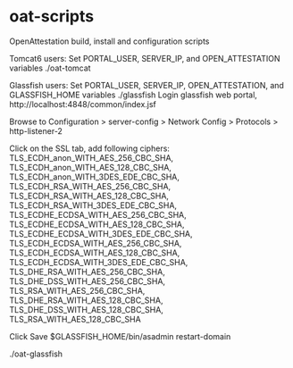 oat-scripts
===========

OpenAttestation build, install and configuration scripts

Tomcat6 users:
Set PORTAL_USER, SERVER_IP, and OPEN_ATTESTATION variables
./oat-tomcat

Glassfish users:
Set PORTAL_USER, SERVER_IP, OPEN_ATTESTATION, and GLASSFISH_HOME variables
./glassfish
Login glassfish web portal, http://localhost:4848/common/index.jsf

Browse to Configuration > server-config > Network Config > Protocols > http-listener-2

Click on the SSL tab, add following ciphers:
TLS_ECDH_anon_WITH_AES_256_CBC_SHA, 
TLS_ECDH_anon_WITH_AES_128_CBC_SHA, 
TLS_ECDH_anon_WITH_3DES_EDE_CBC_SHA, 
TLS_ECDH_RSA_WITH_AES_256_CBC_SHA, 
TLS_ECDH_RSA_WITH_AES_128_CBC_SHA, 
TLS_ECDH_RSA_WITH_3DES_EDE_CBC_SHA, 
TLS_ECDHE_ECDSA_WITH_AES_256_CBC_SHA, 
TLS_ECDHE_ECDSA_WITH_AES_128_CBC_SHA, 
TLS_ECDHE_ECDSA_WITH_3DES_EDE_CBC_SHA, 
TLS_ECDH_ECDSA_WITH_AES_256_CBC_SHA, 
TLS_ECDH_ECDSA_WITH_AES_128_CBC_SHA, 
TLS_ECDH_ECDSA_WITH_3DES_EDE_CBC_SHA, 
TLS_DHE_RSA_WITH_AES_256_CBC_SHA, 
TLS_DHE_DSS_WITH_AES_256_CBC_SHA, 
TLS_RSA_WITH_AES_256_CBC_SHA, 
TLS_DHE_RSA_WITH_AES_128_CBC_SHA, 
TLS_DHE_DSS_WITH_AES_128_CBC_SHA, 
TLS_RSA_WITH_AES_128_CBC_SHA 

Click Save
$GLASSFISH_HOME/bin/asadmin restart-domain

./oat-glassfish
